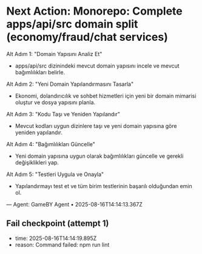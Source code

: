 # Next Action: Monorepo: Complete apps/api/src domain split (economy/fraud/chat services)

Alt Adım 1: "Domain Yapısını Analiz Et"
- apps/api/src dizinindeki mevcut domain yapısını incele ve mevcut bağımlılıkları belirle.

Alt Adım 2: "Yeni Domain Yapılandırmasını Tasarla"
- Ekonomi, dolandırıcılık ve sohbet hizmetleri için yeni bir domain mimarisi oluştur ve dosya yapısını planla.

Alt Adım 3: "Kodu Taşı ve Yeniden Yapılandır"
- Mevcut kodları uygun dizinlere taşı ve yeni domain yapısına göre yeniden yapılandır.

Alt Adım 4: "Bağımlılıkları Güncelle"
- Yeni domain yapısına uygun olarak bağımlılıkları güncelle ve gerekli değişiklikleri yap.

Alt Adım 5: "Testleri Uygula ve Onayla"
- Yapılandırmayı test et ve tüm birim testlerinin başarılı olduğundan emin ol.

— Agent: GameBY Agent • 2025-08-16T14:14:13.367Z


## Fail checkpoint (attempt 1)
- time: 2025-08-16T14:14:19.895Z
- reason: Command failed: npm run lint

